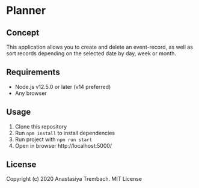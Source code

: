 # Planner
## Concept
This application allows you to create and delete an event-record, as well as sort records depending on the selected date by day, week or month.
## Requirements
* Node.js v12.5.0 or later (v14 preferred)
* Any browser
## Usage
1.	Сlone this repository
2.	Run `npm install` to install dependencies
3.	Run project with `npm run start` 
4.	Open in browser http://localhost:5000/
## License
Copyright (c) 2020 Anastasiya Trembach. MIT License
